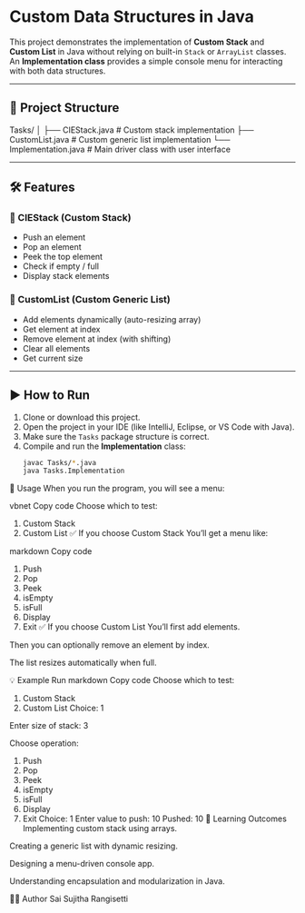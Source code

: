 # Custom Data Structures in Java

This project demonstrates the implementation of **Custom Stack** and **Custom List** in Java without relying on built-in `Stack` or `ArrayList` classes.  
An **Implementation class** provides a simple console menu for interacting with both data structures.

---

## 📂 Project Structure
Tasks/
│
├── CIEStack.java # Custom stack implementation
├── CustomList.java # Custom generic list implementation
└── Implementation.java # Main driver class with user interface

---

## 🛠 Features

### 🔹 CIEStack (Custom Stack)
- Push an element
- Pop an element
- Peek the top element
- Check if empty / full
- Display stack elements

### 🔹 CustomList (Custom Generic List)
- Add elements dynamically (auto-resizing array)
- Get element at index
- Remove element at index (with shifting)
- Clear all elements
- Get current size

---

## ▶️ How to Run

1. Clone or download this project.
2. Open the project in your IDE (like IntelliJ, Eclipse, or VS Code with Java).
3. Make sure the `Tasks` package structure is correct.
4. Compile and run the **Implementation** class:
   ```bash
   javac Tasks/*.java
   java Tasks.Implementation
📌 Usage
When you run the program, you will see a menu:

vbnet
Copy code
Choose which to test:
1. Custom Stack
2. Custom List
✅ If you choose Custom Stack
You’ll get a menu like:

markdown
Copy code
1. Push
2. Pop
3. Peek
4. isEmpty
5. isFull
6. Display
7. Exit
✅ If you choose Custom List
You’ll first add elements.

Then you can optionally remove an element by index.

The list resizes automatically when full.

💡 Example Run
markdown
Copy code
Choose which to test:
1. Custom Stack
2. Custom List
Choice: 1

Enter size of stack: 3

Choose operation:
1. Push
2. Pop
3. Peek
4. isEmpty
5. isFull
6. Display
7. Exit
Choice: 1
Enter value to push: 10
Pushed: 10
📖 Learning Outcomes
Implementing custom stack using arrays.

Creating a generic list with dynamic resizing.

Designing a menu-driven console app.

Understanding encapsulation and modularization in Java.

👩‍💻 Author
Sai Sujitha Rangisetti
